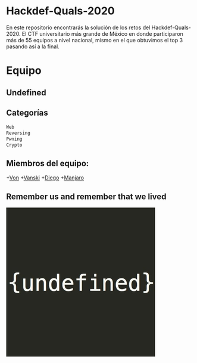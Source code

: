 # Hackdef-Quals-2020

En este repositorio encontrarás la solución de los retos del Hackdef-Quals-2020. 
El CTF universitario más grande de México en donde participaron más de 55 equipos a nivel nacional,
mismo en el que obtuvimos el top 3 pasando así a la final.

# Equipo

## Undefined

## Categorías

```
Web
Reversing
Pwning
Crypto
```

## Miembros del equipo:

+[Von](https://github.com/developer-jesus-github)
+[Vanski](https://github.com/ivanmedina)
+[Diego](https://github.com/Drdzmtz)
+[Manjaro](https://github.com/mariomanza150)

## Remember us and remember that we lived

![Undefined](undefined.jpg)
